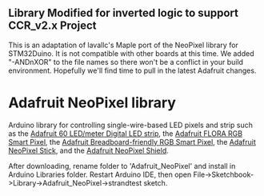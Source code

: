 ## Library Modified for inverted logic to support CCR_v2.x Project

This is an adaptation of lavallc's Maple port of the NeoPixel library for STM32Duino. It is not compatible with other boards at this time. We added "-ANDnXOR" to the file names so there won't be a conflict in your build environment. Hopefully we'll find time to pull in the latest Adafruit changes.


Adafruit NeoPixel library
=========================

Arduino library for controlling single-wire-based LED pixels and strip such as the [Adafruit 60 LED/meter Digital LED strip][strip], the [Adafruit FLORA RGB Smart Pixel][flora], the [Adafruit Breadboard-friendly RGB Smart Pixel][pixel], the [Adafruit NeoPixel Stick][stick], and the [Adafruit NeoPixel Shield][shield].

After downloading, rename folder to 'Adafruit_NeoPixel' and install in Arduino Libraries folder. Restart Arduino IDE, then open File->Sketchbook->Library->Adafruit_NeoPixel->strandtest sketch.

[flora]:  http://adafruit.com/products/1060
[strip]:  http://adafruit.com/products/1138
[pixel]:  http://adafruit.com/products/1312
[stick]:  http://adafruit.com/products/1426
[shield]: http://adafruit.com/products/1430
